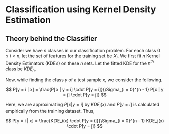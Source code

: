 # Classification using Kernel Density Estimation

## Theory behind the Classifier

Consider we have $n$ classes in our classification problem. For each class $0 \leq i < n$, let the set of features for the training set be $X_i$. We first fit $n$ Kernel Density Estimators (KDEs) on these $n$ sets. Let the fitted KDE for the $n^{th}$ class be $KDE_n$.

Now, while finding the class $y$ of a test sample $x$, we consider the following.

$$
P[y = i | x] = \frac{P[x | y = i] \cdot P[y = i]}{\Sigma_{i = 0}^{n - 1} P[x | y = j] \cdot P[y = j]}
$$

Here, we are approximating $P[x | y = i]$ by $KDE_i(x)$ and $P[y = i]$ is calculated empirically from the training dataset. Thus,

$$
P[y = i | x] = \frac{KDE_i(x) \cdot P[y = i]}{\Sigma_{i = 0}^{n - 1} KDE_j(x) \cdot P[y = j]}
$$
